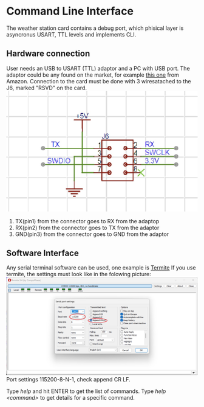 # Command Line Interface
The weather station card contains a debug port, which phisical layer is asyncronus USART, TTL levels and implements CLI.

## Hardware connection
User needs an USB to USART (TTL) adaptor and a PC with USB port.
The adaptor could be any found on the market, for example [this one](https://www.amazon.com/HiLetgo-CP2102-Converter-Adapter-Downloader/dp/B00LODGRV8/ref=sr_1_1_sspa?keywords=usb+to+uart&qid=1693041413&sr=8-1-spons&sp_csd=d2lkZ2V0TmFtZT1zcF9hdGY&psc=1) from Amazon.
Connection to the card must be done with 3 wiresatached to the J6, marked "RSVD" on the card.
![Connector](images/CLI_CONN.jpg)

1. TX(pin1) from the connector goes to RX from the adaptop
2. RX(pin2) from the connector goes to TX from the adaptor
3. GND(pin3) from the connector goes to GND from the adaptor

## Software Interface
Any serial terminal software can be used, one example is [Termite](https://termie.sourceforge.net)
If you use termite, the settings must look like in the folowing picture:
![Termite](images/Termite.jpg)
Port settings 115200-8-N-1, check append CR LF.

Type *help* and hit ENTER to get the list of commands.
Type *help \<command\>* to get details for a specific command.



